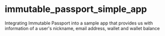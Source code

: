 # immutable_passport_simple_app
Integrating Immutable Passport into a sample app that provides us with information of a user's nickname, email address, wallet and wallet balance
